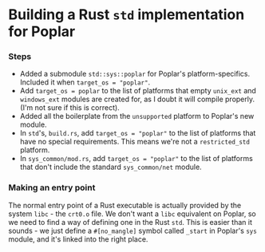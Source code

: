 # Building a Rust `std` implementation for Poplar

### Steps
* Added a submodule `std::sys::poplar` for Poplar's platform-specifics. Included it when `target_os = "poplar"`.
* Add `target_os = poplar` to the list of platforms that empty `unix_ext` and `windows_ext` modules are created
  for, as I doubt it will compile properly. (I'm not sure if this is correct).
* Added all the boilerplate from the `unsupported` platform to Poplar's new module.
* In `std`'s, `build.rs`, add `target_os = "poplar"` to the list of platforms that have no special requirements.
  This means we're not a `restricted_std` platform.
* In `sys_common/mod.rs`, add `target_os = "poplar"` to the list of platforms that don't include the standard `sys_common/net` module.

### Making an entry point
The normal entry point of a Rust executable is actually provided by the system `libc` - the `crt0.o` file. We don't
want a `libc` equivalent on Poplar, so we need to find a way of defining one in the Rust `std`. This is easier than
it sounds - we just define a `#[no_mangle]` symbol called `_start` in Poplar's `sys` module, and it's linked into
the right place.
